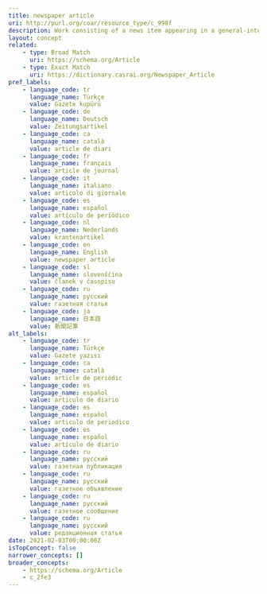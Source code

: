```yaml
---
title: newspaper article
uri: http://purl.org/coar/resource_type/c_998f
description: Work consisting of a news item appearing in a general-interest newspaper or other general news periodical, containing information of current and timely interest in a field. (Adapted from http://www.reference.md/files/D018/mD018431.html )
layout: concept
related:
    - type: Broad Match
      uri: https://schema.org/Article
    - type: Exact Match
      uri: https://dictionary.casrai.org/Newspaper_Article
pref_labels:
    - language_code: tr
      language_name: Türkçe
      value: Gazete kupürü
    - language_code: de
      language_name: Deutsch
      value: Zeitungsartikel
    - language_code: ca
      language_name: català
      value: article de diari
    - language_code: fr
      language_name: français
      value: article de journal
    - language_code: it
      language_name: italiano
      value: articolo di giornale
    - language_code: es
      language_name: español
      value: artículo de periódico
    - language_code: nl
      language_name: Nederlands
      value: krantenartikel
    - language_code: en
      language_name: English
      value: newspaper article
    - language_code: sl
      language_name: slovenščina
      value: članek v časopisu
    - language_code: ru
      language_name: русский
      value: газетная статья
    - language_code: ja
      language_name: 日本語
      value: 新聞記事
alt_labels:
    - language_code: tr
      language_name: Türkçe
      value: Gazete yazısı
    - language_code: ca
      language_name: català
      value: article de periòdic
    - language_code: es
      language_name: español
      value: articulo de diario
    - language_code: es
      language_name: español
      value: articulo de periodico
    - language_code: es
      language_name: español
      value: artículo de diario
    - language_code: ru
      language_name: русский
      value: газетная публикация
    - language_code: ru
      language_name: русский
      value: газетное объявление
    - language_code: ru
      language_name: русский
      value: газетное сообщение
    - language_code: ru
      language_name: русский
      value: редакционная статья
date: 2021-02-03T00:00:00Z
isTopConcept: false
narrower_concepts: []
broader_concepts:
    - https://schema.org/Article
    - c_2fe3
---
```


